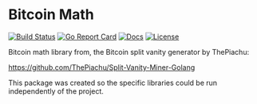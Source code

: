 # Bitcoin Math

[![Build Status][build-status-svg]][build-status-url]
[![Go Report Card][goreport-svg]][goreport-url]
[![Docs][docs-godoc-svg]][docs-godoc-url]
[![License][license-svg]][license-url]

Bitcoin math library from, the Bitcoin split vanity generator by ThePiachu:

https://github.com/ThePiachu/Split-Vanity-Miner-Golang

This package was created so the specific libraries could be run independently of the project.

 [build-status-svg]: https://github.com/grokify/bitcoinmath/workflows/go%20build/badge.svg?branch=master
 [build-status-url]: https://github.com/grokify/bitcoinmath/actions
 [goreport-svg]: https://goreportcard.com/badge/github.com/grokify/bitcoinmath
 [goreport-url]: https://goreportcard.com/report/github.com/grokify/bitcoinmath
 [docs-godoc-svg]: https://img.shields.io/badge/docs-godoc-blue.svg
 [docs-godoc-url]: https://godoc.org/github.com/grokify/bitcoinmath
 [license-svg]: https://img.shields.io/badge/license-MIT-blue.svg
 [license-url]: https://github.com/grokify/bitcoinmath/blob/master/LICENSE
